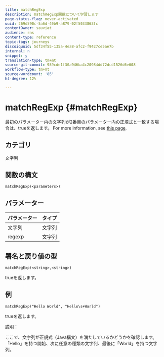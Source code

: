 ```yaml
---
title: matchRegExp
description: matchRegExp関数について学習します
page-status-flag: never-activated
uuid: 269d590c-5a6d-40b9-a879-02f5033863fc
contentOwner: sauviat
audience: rns
content-type: reference
topic-tags: journeys
discoiquuid: 5df34f55-135a-4ea8-afc2-f9427ce5ae7b
internal: n
snippet: y
translation-type: tm+mt
source-git-commit: 939cde1f30a946ba4c20984dd72dcd1526d6e608
workflow-type: tm+mt
source-wordcount: '85'
ht-degree: 12%

---
```



# matchRegExp {#matchRegExp}

最初のパラメーター内の文字列が2番目のパラメーター内の正規式と一致する場合は、trueを返します。 For more information, see [this page](https://docs.oracle.com/javase/7/docs/api/java/util/regex/Pattern.html).

## カテゴリ

文字列

## 関数の構文

`matchRegExp(<parameters>)`

## パラメーター

| パラメーター | タイプ |
|--- |--- |
| 文字列 | 文字列 |
| regexp | 文字列 |

## 署名と戻り値の型

`matchRegExp(<string>,<string>)`

trueを返します。

## 例

`matchRegExp("Hello World", "Hello\s+World")`

trueを返します。

説明：

ここで、文字列が正規式（Java構文）を満たしているかどうかを確認します。 「Hello」を持つ開始、次に任意の種類の文字列、最後に「World」を持つ文字列。
